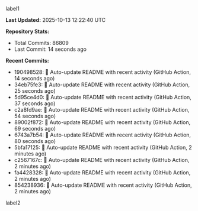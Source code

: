 
label1 
<!-- ACTIVITY_START -->
**Last Updated:** 2025-10-13 12:22:40 UTC

**Repository Stats:**
- Total Commits: 86809
- Last Commit: 14 seconds ago

**Recent Commits:**
- 190498528: 🤖 Auto-update README with recent activity (GitHub Action, 14 seconds ago)
- 34eb75fe3: 🤖 Auto-update README with recent activity (GitHub Action, 25 seconds ago)
- 5d95ce4d0: 🤖 Auto-update README with recent activity (GitHub Action, 37 seconds ago)
- c2a8fd9ae: 🤖 Auto-update README with recent activity (GitHub Action, 54 seconds ago)
- 89002f872: 🤖 Auto-update README with recent activity (GitHub Action, 69 seconds ago)
- 6743a7b54: 🤖 Auto-update README with recent activity (GitHub Action, 80 seconds ago)
- 5bfa17125: 🤖 Auto-update README with recent activity (GitHub Action, 2 minutes ago)
- c2567167c: 🤖 Auto-update README with recent activity (GitHub Action, 2 minutes ago)
- fa4428328: 🤖 Auto-update README with recent activity (GitHub Action, 2 minutes ago)
- 854238936: 🤖 Auto-update README with recent activity (GitHub Action, 2 minutes ago)
<!-- ACTIVITY_END -->

label2
